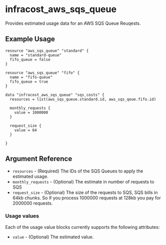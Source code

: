 # infracost_aws_sqs_queue

Provides estimated usage data for an AWS SQS Queue Reuqests.

## Example Usage

```hcl
resource "aws_sqs_queue" "standard" {
  name = "standard-queue"
  fifo_queue = false
}

resource "aws_sqs_queue" "fifo" {
  name = "fifo-queue"
  fifo_queue = true
}

data "infracost_aws_sqs_queue" "sqs_costs" {
  resources = list(aws_sqs_queue.standard.id, aws_sqs_qeue.fifo.id)

  monthly_requests {
    value = 1000000
  }
  
  request_size {
    value = 64
  }

}
```

## Argument Reference

* `resources` - (Required) The IDs of the SQS Queues to apply the estimated usage.
* `monthly_requests` - (Optional) The estimate in number of requests to SQS
* `request_size` - (Optional) The size of the requests to SQS, SQS bills in 64kb chunks. So if you process 1000000 requests at 128kb you pay for 2000000 requests.

### Usage values

Each of the usage value blocks currently supports the following attributes:
* `value` - (Optional) The estimated value.

